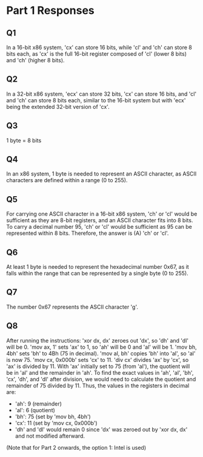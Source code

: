 # Part 1 Responses

## Q1

In a 16-bit x86 system, 'cx' can store 16 bits, while 'cl' and 'ch' can store 8 bits each, as 'cx' is the full 16-bit register composed of 'cl' (lower 8 bits) and 'ch' (higher 8 bits).

## Q2

In a 32-bit x86 system, 'ecx' can store 32 bits, 'cx' can store 16 bits, and 'cl' and 'ch' can store 8 bits each, similar to the 16-bit system but with 'ecx' being the extended 32-bit version of 'cx'.

## Q3

1 byte = 8 bits

## Q4

In an x86 system, 1 byte is needed to represent an ASCII character, as ASCII characters are defined within a range (0 to 255).

## Q5

For carrying one ASCII character in a 16-bit x86 system, 'ch' or 'cl' would be sufficient as they are 8-bit registers, and an ASCII character fits into 8 bits. To carry a decimal number 95, 'ch' or 'cl' would be sufficient as 95 can be represented within 8 bits. Therefore, the answer is (A) 'ch' or 'cl'.

## Q6

At least 1 byte is needed to represent the hexadecimal number 0x67, as it falls within the range that can be represented by a single byte (0 to 255).

## Q7

The number 0x67 represents the ASCII character 'g'.

## Q8

After running the instructions:
'xor dx, dx' zeroes out 'dx', so 'dh' and 'dl' will be 0.
'mov ax, 1' sets 'ax' to 1, so 'ah' will be 0 and 'al' will be 1.
'mov bh, 4bh' sets 'bh' to 4Bh (75 in decimal).
'mov al, bh' copies 'bh' into 'al', so 'al' is now 75.
'mov cx, 0x000b' sets 'cx' to 11.
'div cx' divides 'ax' by 'cx', so 'ax' is divided by 11. With 'ax' initially set to 75 (from 'al'), the quotient will be in 'al' and the remainder in 'ah'. 
To find the exact values in 'ah', 'al', 'bh', 'cx', 'dh', and 'dl' after division, we would need to calculate the quotient and remainder of 75 divided by 11.
Thus, the values in the registers in decimal are:
- 'ah': 9 (remainder)
- 'al': 6 (quotient)
- 'bh': 75 (set by 'mov bh, 4bh')
- 'cx': 11 (set by 'mov cx, 0x000b')
- 'dh' and 'dl' would remain 0 since 'dx' was zeroed out by 'xor dx, dx' and not modified afterward.

(Note that for Part 2 onwards, the option 1: Intel is used)